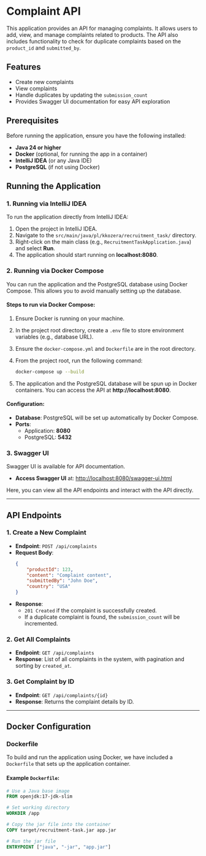 # Complaint API

This application provides an API for managing complaints. It allows users to add, view, and manage complaints related to products. The API also includes functionality to check for duplicate complaints based on the `product_id` and `submitted_by`.

## Features

- Create new complaints
- View complaints
- Handle duplicates by updating the `submission_count`
- Provides Swagger UI documentation for easy API exploration

## Prerequisites

Before running the application, ensure you have the following installed:

- **Java 24 or higher**
- **Docker** (optional, for running the app in a container)
- **IntelliJ IDEA** (or any Java IDE)
- **PostgreSQL** (if not using Docker)

## Running the Application

### 1. **Running via IntelliJ IDEA**

To run the application directly from IntelliJ IDEA:

1. Open the project in IntelliJ IDEA.
2. Navigate to the `src/main/java/pl/kkozera/recruitment_task/` directory.
3. Right-click on the main class (e.g., `RecruitmentTaskApplication.java`) and select **Run**.
4. The application should start running on **localhost:8080**.

### 2. **Running via Docker Compose**

You can run the application and the PostgreSQL database using Docker Compose. This allows you to avoid manually setting up the database.

#### Steps to run via Docker Compose:

1. Ensure Docker is running on your machine.
2. In the project root directory, create a `.env` file to store environment variables (e.g., database URL).
3. Ensure the `docker-compose.yml` and `Dockerfile` are in the root directory.
4. From the project root, run the following command:

    ```bash
    docker-compose up --build
    ```

5. The application and the PostgreSQL database will be spun up in Docker containers. You can access the API at **http://localhost:8080**.

#### Configuration:

- **Database**: PostgreSQL will be set up automatically by Docker Compose.
- **Ports**:
    - Application: **8080**
    - PostgreSQL: **5432**

### 3. **Swagger UI**

Swagger UI is available for API documentation.

- **Access Swagger UI** at: [http://localhost:8080/swagger-ui.html](http://localhost:8080/swagger-ui.html)

Here, you can view all the API endpoints and interact with the API directly.

---

## API Endpoints

### 1. **Create a New Complaint**

- **Endpoint**: `POST /api/complaints`
- **Request Body**:
    ```json
    {
        "productId": 123,
        "content": "Complaint content",
        "submittedBy": "John Doe",
        "country": "USA"
    }
    ```
- **Response**:
    - `201 Created` if the complaint is successfully created.
    - If a duplicate complaint is found, the `submission_count` will be incremented.

### 2. **Get All Complaints**

- **Endpoint**: `GET /api/complaints`
- **Response**: List of all complaints in the system, with pagination and sorting by `created_at`.

### 3. **Get Complaint by ID**

- **Endpoint**: `GET /api/complaints/{id}`
- **Response**: Returns the complaint details by ID.

---

## Docker Configuration

### Dockerfile

To build and run the application using Docker, we have included a `Dockerfile` that sets up the application container.

#### Example `Dockerfile`:

```Dockerfile
# Use a Java base image
FROM openjdk:17-jdk-slim

# Set working directory
WORKDIR /app

# Copy the jar file into the container
COPY target/recruitment-task.jar app.jar

# Run the jar file
ENTRYPOINT ["java", "-jar", "app.jar"]
